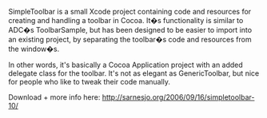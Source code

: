 SimpleToolbar is a small Xcode project containing code and resources for creating and handling a toolbar in Cocoa. It�s functionality is similar to ADC�s ToolbarSample, but has been designed to be easier to import into an existing project, by separating the toolbar�s code and resources from the window�s.

In other words, it's basically a Cocoa Application project with an added delegate class for the toolbar. It's not as elegant as GenericToolbar, but nice for people who like to tweak their code manually.

Download + more info here: http://sarnesjo.org/2006/09/16/simpletoolbar-10/
